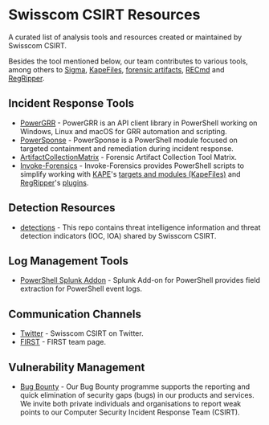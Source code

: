 # Swisscom CSIRT Resources
A curated list of analysis tools and resources created or maintained by Swisscom CSIRT.

Besides the tool mentioned below, our team contributes to various tools, among others to [Sigma](https://github.com/SigmaHQ/sigma), [KapeFiles](https://github.com/EricZimmerman/KapeFiles), [forensic artifacts](https://github.com/forensicartifacts/artifacts), [RECmd](https://github.com/EricZimmerman/RECmd) and [RegRipper](https://github.com/keydet89/RegRipper3.0).

## Incident Response Tools
* [PowerGRR](https://github.com/swisscom/PowerGRR) - PowerGRR is an API client library in PowerShell working on Windows, Linux and macOS for GRR automation and scripting.
* [PowerSponse](https://github.com/swisscom/PowerSponse) - PowerSponse is a PowerShell module focused on targeted containment and remediation during incident response.
* [ArtifactCollectionMatrix](https://github.com/swisscom/ArtifactCollectionMatrix) - Forensic Artifact Collection Tool Matrix.	
* [Invoke-Forensics](https://github.com/swisscom/Invoke-Forensics) - Invoke-Forensics provides PowerShell scripts to simplify working with [KAPE](https://www.kroll.com/en/services/cyber-risk/incident-response-litigation-support/kroll-artifact-parser-extractor-kape)'s
[targets and modules (KapeFiles)](https://github.com/EricZimmerman/KapeFiles) and [RegRipper](https://github.com/keydet89/RegRipper3.0)'s
[plugins](https://github.com/keydet89/RegRipper3.0/tree/master/plugins).
  
## Detection Resources
* [detections](https://github.com/swisscom/detections) - This repo contains threat intelligence information and threat detection indicators (IOC, IOA) shared by Swisscom CSIRT.

## Log Management Tools
* [PowerShell Splunk Addon](https://github.com/swisscom/splunk-addon-powershell/) - Splunk Add-on for PowerShell provides field extraction for PowerShell event logs.

## Communication Channels
* [Twitter](https://twitter.com/swisscom_csirt) - Swisscom CSIRT on Twitter.
* [FIRST](https://www.first.org/members/teams/swisscom_csirt) - FIRST team page.

## Vulnerability Management
* [Bug Bounty](https://www.swisscom.ch/en/about/security/bug-bounty.html) - Our Bug Bounty programme supports the reporting and quick elimination of security gaps (bugs) in our products and services. We invite both private individuals and organisations to report weak points to our Computer Security Incident Response Team (CSIRT).

